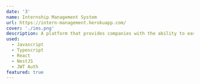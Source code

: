 ```yaml
---
date: '3'
name: Internship Management System
url: https://intern-management.herokuapp.com/
cover: './ims.png'
description: A platform that provides companies with the ability to easily manage their internship program, generate meaningful statistics, and monitor platform activity.
used:
  - Javascript
  - Typescript
  - React
  - NestJS
  - JWT Auth
featured: true
---
```


